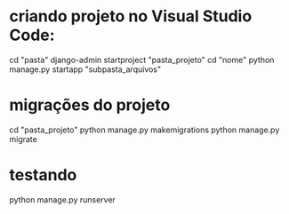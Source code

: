 # criando projeto no Visual Studio Code:

cd "pasta"
django-admin startproject "pasta_projeto"
cd "nome"
python manage.py startapp "subpasta_arquivos"

# migrações do projeto

cd "pasta_projeto"
python manage.py makemigrations
python manage.py migrate

# testando 

python manage.py runserver
